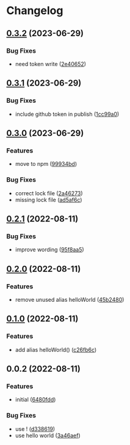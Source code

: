 # Changelog

## [0.3.2](https://github.com/blacha/release-test-new/compare/v0.3.1...v0.3.2) (2023-06-29)


### Bug Fixes

* need token write ([2e40652](https://github.com/blacha/release-test-new/commit/2e40652c2420110822f2a761e4b9a320b3f4149f))

## [0.3.1](https://github.com/blacha/release-test-new/compare/v0.3.0...v0.3.1) (2023-06-29)


### Bug Fixes

* include github token in publish ([1cc99a0](https://github.com/blacha/release-test-new/commit/1cc99a03913ca6e1e91574d48ea6055e19d05a11))

## [0.3.0](https://github.com/blacha/release-test-new/compare/v0.2.1...v0.3.0) (2023-06-29)


### Features

* move to npm ([99934bd](https://github.com/blacha/release-test-new/commit/99934bde5d93a8186bd625a8b3029f149b068e77))


### Bug Fixes

* correct lock file ([2a46273](https://github.com/blacha/release-test-new/commit/2a46273c7ff4eced019b4a4623953eab5e0e5fad))
* missing lock file ([ad5af6c](https://github.com/blacha/release-test-new/commit/ad5af6cc9f8752a68c5083a5503aaf75fc36ed96))

## [0.2.1](https://github.com/blacha/release-test-new/compare/v0.2.0...v0.2.1) (2022-08-11)


### Bug Fixes

* improve wording ([95f8aa5](https://github.com/blacha/release-test-new/commit/95f8aa556ab1061367a7ea0ffc9012657ff378ee))

## [0.2.0](https://github.com/blacha/release-test-new/compare/v0.1.0...v0.2.0) (2022-08-11)


### Features

* remove unused alias helloWorld ([45b2480](https://github.com/blacha/release-test-new/commit/45b2480bd412b29957cc9346cdf36ab051cab61f))

## [0.1.0](https://github.com/blacha/release-test-new/compare/v0.0.2...v0.1.0) (2022-08-11)


### Features

* add alias helloWorld() ([c26fb6c](https://github.com/blacha/release-test-new/commit/c26fb6c89dcc69f32d7624e1fbd3268217d916b6))

## 0.0.2 (2022-08-11)


### Features

* initial ([6480fdd](https://github.com/blacha/release-test-new/commit/6480fddf3d00f11451fdfe79690f8bd7588d8cea))


### Bug Fixes

* use ! ([d338619](https://github.com/blacha/release-test-new/commit/d33861913f1f6e56a8fae354e48342249c480da1))
* use hello world ([3a46aef](https://github.com/blacha/release-test-new/commit/3a46aeff04c891237336e731a7eb382dcf3cbf82))
